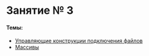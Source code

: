 # Занятие № 3

#### Темы:

* [Управляющие конструкции подключения файлов](/references/php/control_structures/include.md)
* [Массивы](/references/php/arrays.md)
